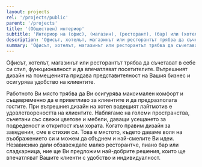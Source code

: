 ```yaml
---
layout: projects
rel: '/projects/public'
parent: '/projects'
title: '(Обществен) интериор'
subtitle: 'Интериор на (офис), (магазин), (ресторант), (бар) или (хотел)'
description: 'Офисът, хотелът, магазинът или ресторантът трябва да съчетават в себе си стил, фунционалности и да впечатляват посетителите. Вътрешният дизайн на помещението придава представителност на Вашия бизнес и осигурява удобство на клиентите.'
summary: 'Офисът, хотелът, магазинът или ресторантът трябва да съчетават в себе си стил, функционалност и да впечатляват посетителите. Вътрешният дизайн на помещенията придава представителност на Вашия бизнес и осигурява удобство на клиентите.'
---
```

Офисът, хотелът, магазинът или ресторантът трябва да съчетават в себе си стил, функционалност и да впечатляват посетителите. Вътрешният дизайн на помещенията придава представителност на Вашия бизнес и осигурява удобство на клиентите.

Работното Ви място трябва да Ви осигурява максимален комфорт и същевременно да е приветливо за клиентите и да предразполага гостите. При вътрешния дизайн на хотел водещият лайтмотив е удовлетвореността на клиентите. Наблягаме на големи пространства, съчетани със свежи цветове и мебели, даващи усещането за подреденост и откритост към хората. Когато правим дизайн за заведения, сме в стихия си. Това е мястото, където даваме воля на въображението си и можем да сбъднем и най-смелите Ви идеи. Независимо дали обзавеждате малко ресторантче, пиано бар или сладкарница, ние ще Ви предложим най-добрите решения, които ще впечатляват Вашите клиенти с удобство и индивидуалност.



